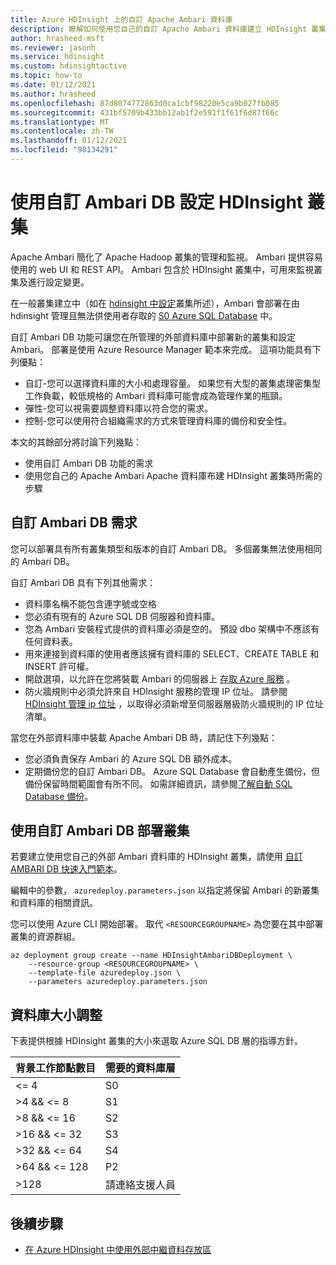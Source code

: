 ```yaml
---
title: Azure HDInsight 上的自訂 Apache Ambari 資料庫
description: 瞭解如何使用您自己的自訂 Apache Ambari 資料庫建立 HDInsight 叢集。
author: hrasheed-msft
ms.reviewer: jasonh
ms.service: hdinsight
ms.custom: hdinsightactive
ms.topic: how-to
ms.date: 01/12/2021
ms.author: hrasheed
ms.openlocfilehash: 87d8074772863d0ca1cbf98220e5ca9b027fb085
ms.sourcegitcommit: 431bf5709b433bb12ab1f2e591f1f61f6d87f66c
ms.translationtype: MT
ms.contentlocale: zh-TW
ms.lasthandoff: 01/12/2021
ms.locfileid: "98134291"
---
```

# <a name="set-up-hdinsight-clusters-with-a-custom-ambari-db"></a>使用自訂 Ambari DB 設定 HDInsight 叢集

Apache Ambari 簡化了 Apache Hadoop 叢集的管理和監視。 Ambari 提供容易使用的 web UI 和 REST API。 Ambari 包含於 HDInsight 叢集中，可用來監視叢集及進行設定變更。

在一般叢集建立中（如在 [hdinsight 中設定](hdinsight-hadoop-provision-linux-clusters.md)叢集所述），Ambari 會部署在由 hdinsight 管理且無法供使用者存取的 [S0 Azure SQL Database](../azure-sql/database/resource-limits-dtu-single-databases.md#standard-service-tier) 中。

自訂 Ambari DB 功能可讓您在所管理的外部資料庫中部署新的叢集和設定 Ambari。 部署是使用 Azure Resource Manager 範本來完成。 這項功能具有下列優點：

- 自訂-您可以選擇資料庫的大小和處理容量。 如果您有大型的叢集處理密集型工作負載，較低規格的 Ambari 資料庫可能會成為管理作業的瓶頸。
- 彈性-您可以視需要調整資料庫以符合您的需求。
- 控制-您可以使用符合組織需求的方式來管理資料庫的備份和安全性。

本文的其餘部分將討論下列幾點：

- 使用自訂 Ambari DB 功能的需求
- 使用您自己的 Apache Ambari Apache 資料庫布建 HDInsight 叢集時所需的步驟

## <a name="custom-ambari-db-requirements"></a>自訂 Ambari DB 需求

您可以部署具有所有叢集類型和版本的自訂 Ambari DB。 多個叢集無法使用相同的 Ambari DB。

自訂 Ambari DB 具有下列其他需求：

- 資料庫名稱不能包含連字號或空格
- 您必須有現有的 Azure SQL DB 伺服器和資料庫。
- 您為 Ambari 安裝程式提供的資料庫必須是空的。 預設 dbo 架構中不應該有任何資料表。
- 用來連接到資料庫的使用者應該擁有資料庫的 SELECT、CREATE TABLE 和 INSERT 許可權。
- 開啟選項，以允許在您將裝載 Ambari 的伺服器上 [存取 Azure 服務](../azure-sql/database/vnet-service-endpoint-rule-overview.md#azure-portal-steps) 。
- 防火牆規則中必須允許來自 HDInsight 服務的管理 IP 位址。 請參閱 [HDInsight 管理 ip 位址](hdinsight-management-ip-addresses.md) ，以取得必須新增至伺服器層級防火牆規則的 IP 位址清單。

當您在外部資料庫中裝載 Apache Ambari DB 時，請記住下列幾點：

- 您必須負責保存 Ambari 的 Azure SQL DB 額外成本。
- 定期備份您的自訂 Ambari DB。 Azure SQL Database 會自動產生備份，但備份保留時間範圍會有所不同。 如需詳細資訊，請參閱[了解自動 SQL Database 備份](../azure-sql/database/automated-backups-overview.md)。

## <a name="deploy-clusters-with-a-custom-ambari-db"></a>使用自訂 Ambari DB 部署叢集

若要建立使用您自己的外部 Ambari 資料庫的 HDInsight 叢集，請使用 [自訂 AMBARI DB 快速入門範本](https://github.com/Azure/azure-quickstart-templates/tree/master/101-hdinsight-custom-ambari-db)。

編輯中的參數， `azuredeploy.parameters.json` 以指定將保留 Ambari 的新叢集和資料庫的相關資訊。

您可以使用 Azure CLI 開始部署。 取代 `<RESOURCEGROUPNAME>` 為您要在其中部署叢集的資源群組。

```azurecli
az deployment group create --name HDInsightAmbariDBDeployment \
    --resource-group <RESOURCEGROUPNAME> \
    --template-file azuredeploy.json \
    --parameters azuredeploy.parameters.json
```

## <a name="database-sizing"></a>資料庫大小調整

下表提供根據 HDInsight 叢集的大小來選取 Azure SQL DB 層的指導方針。

| 背景工作節點數目 | 需要的資料庫層 |
|---|---|
| <= 4 | S0 |
| >4 && <= 8 | S1 |
| >8 && <= 16 | S2 |
| >16 && <= 32 | S3 |
| >32 && <= 64 | S4 |
| >64 && <= 128 | P2 |
| >128 | 請連絡支援人員 |

## <a name="next-steps"></a>後續步驟

- [在 Azure HDInsight 中使用外部中繼資料存放區](hdinsight-use-external-metadata-stores.md)
